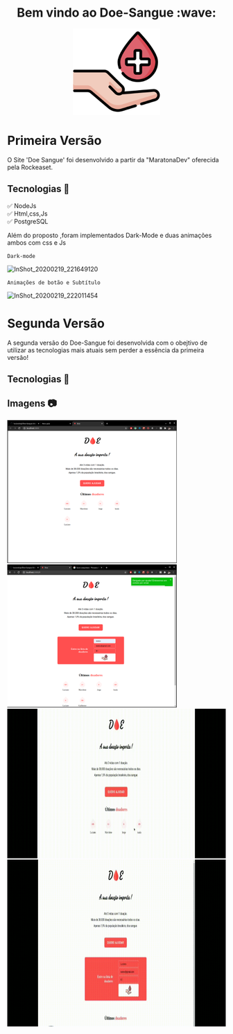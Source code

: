 
<h1 align="center">Bem vindo ao Doe-Sangue :wave: </h1>

<p align="center">
<img src=".github/blood-donation.svg" height="200em" /> 
</p>



# Primeira Versão

<p>O Site 'Doe Sangue' foi desenvolvido a partir da "MaratonaDev" oferecida pela Rockeaset.</p>

## Tecnologias :rocket:

:white_check_mark: NodeJs  
:white_check_mark: Html,css,Js    
:white_check_mark: PostgreSQL


<p>Além do proposto ,foram implementados Dark-Mode  e duas animações ambos com css e Js </p>

<p align="center">

    Dark-mode

</p>

![InShot_20200219_221649120](https://user-images.githubusercontent.com/45442173/74895428-5d00d680-5370-11ea-9e34-affca335edd9.gif)

<p align="center">

    Animações de botão e Subtítulo

</p>

![InShot_20200219_222011454](https://user-images.githubusercontent.com/45442173/74895489-7e61c280-5370-11ea-8ff4-51c1d708d2c0.gif)

# Segunda Versão

A segunda versão do Doe-Sangue foi desenvolvida com o obejtivo de utilizar as  tecnologias mais atuais sem perder a essência da primeira versão!

## Tecnologias :rocket:

## Imagens :camera:

<img src=".github/new-3.png" height="330em" /><img src=".github/new-4.png" height="330em" />
<img src=".github/new-1.gif" height="345em" /><img src=".github/new-2.gif" height="385em" />  